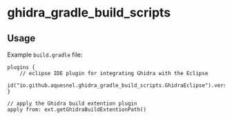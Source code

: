# ghidra_gradle_build_scripts
 
## Usage

Example `build.gradle` file:

```
plugins {
    // eclipse IDE plugin for integrating Ghidra with the Eclipse
    id("io.github.aquesnel.ghidra_gradle_build_scripts.GhidraEclipse").version("0.0.1")
}

// apply the Ghidra build extention plugin
apply from: ext.getGhidraBuildExtentionPath()
```
